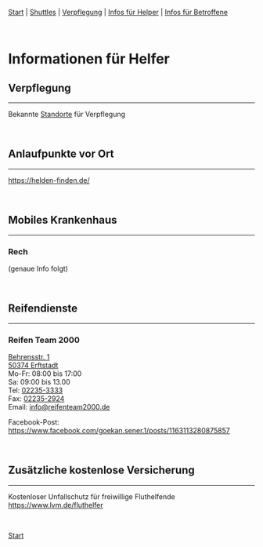 [Start](./index.md) | [Shuttles](./shuttles.md) | [Verpflegung](catering.md) | [Infos für Helper](./links.volunters.md) | [Infos für Betroffene](./links.victims.md)

<br/>

# Informationen für Helfer

## Verpflegung
---
Bekannte [Standorte](catering.md) für Verpflegung

<br/>

## Anlaufpunkte vor Ort
---
<https://helden-finden.de/>

<br/>

## Mobiles Krankenhaus
---
### Rech
(genaue Info folgt)

<br/>

## Reifendienste
---
### Reifen Team 2000
[Behrensstr. 1  
50374 Erftstadt](https://goo.gl/maps/xh1NEpRmKVovHmch6)  
Mo-Fr: 08:00 bis 17:00  
Sa: 	09:00 bis 13.00  
Tel: [02235-3333](tel:+4922353333)  
Fax: [02235-2924](fax:+4922352924)  
Email: info@reifenteam2000.de  

Facebook-Post: <https://www.facebook.com/goekan.sener.1/posts/1163113280875857>  

<br/>

## Zusätzliche kostenlose Versicherung
---
Kostenloser Unfallschutz für freiwillige Fluthelfende  
<https://www.lvm.de/fluthelfer>

<br/>

[Start](./)

<br/>
